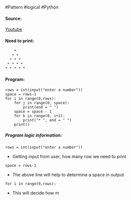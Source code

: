 #Pattern #logical #Python

#### Source:
[Youtube](https://www.youtube.com/watch?v=Yz4wy4OuoCE&list=PLIFRUdRwOM0_2VMQ_8BBY4SIEXNjkwfW5&index=3)

#### Need to print:
```
    *
   * *
  * * *
 * * * * 
* * * * *
```

#### Program:
```
rows = int(input("enter a number"))
space = rows-1
for i in range(0,rows):
    for j in range(0, space):
        print(end = " ")
    space = space - 1
    for k in range(0, i+1):
        print("* ", end = " ")
    print() 
```

##### Program logic information:
```
rows = int(input("enter a number"))
```
* Getting input from user, how many row we need to print

```
space = rows-1
```
* The above line will help to determine a space in output

```
for i in range(0,rows):
```
* This will decide how m
